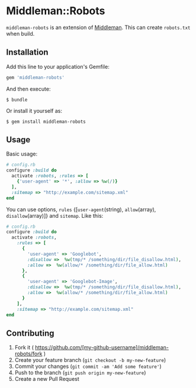 # Middleman::Robots

`middleman-robots` is an extension of [Middleman](http://middlemanapp.com/). This can create `robots.txt` when build.

## Installation

Add this line to your application's Gemfile:

```ruby
gem 'middleman-robots'
```

And then execute:

    $ bundle

Or install it yourself as:

    $ gem install middleman-robots

## Usage

Basic usage:

```ruby
# config.rb
configure :build do
  activate :robots, :rules => [
    {'user-agent' => '*', :allow => %w(/)}
  ],
  :sitemap => "http://example.com/sitemap.xml"
end
```

You can use options, `rules` {[`user-agent`(string), `allow`(array), `disallow`(array)]} and `sitemap`. Like this:

```ruby
# config.rb
configure :build do
  activate :robots,
    :rules => [
      {
        'user-agent' => 'Googlebot',
        :disallow =>  %w(tmp/* /something/dir/file_disallow.html),
        :allow =>  %w(allow/* /something/dir/file_allow.html)
      },
      {
        'user-agent' => 'Googlebot-Image',
        :disallow =>  %w(tmp/* /something/dir/file_disallow.html),
        :allow =>  %w(allow/* /something/dir/file_allow.html)
      }
    ],
    :sitemap => "http://example.com/sitemap.xml"
end
```

## Contributing

1. Fork it ( https://github.com/[my-github-username]/middleman-robots/fork )
2. Create your feature branch (`git checkout -b my-new-feature`)
3. Commit your changes (`git commit -am 'Add some feature'`)
4. Push to the branch (`git push origin my-new-feature`)
5. Create a new Pull Request
